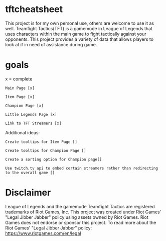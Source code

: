 # tftcheatsheet

This project is for my own personal use, others are welcome to use it as well. Teamfight Tactics(TFT) is a gamemode in League of
Legends that uses characters within the main game to fight tactically against your opponents. This project provides a variety of data that
allows players to look at if in need of assistance during game.

# goals

x = complete

```
Main Page [x]

Item Page [x]

Champion Page [x]

Little Legends Page [x]

Link to TFT Streamers [x]
```
Additional ideas:
```
Create tooltips for Item Page []

Create tooltips for Champion Page []

Create a sorting option for Champion page[]

Use twitch.tv api to embed certain streamers rather than redirecting to the overall game []
```

# Disclaimer

League of Legends and the gamemode Teamfight Tactics are registered trademarks of Riot Games, Inc. This project was created under Riot Games' "Legal Jibber Jabber" policy using assets owned by Riot Games.  Riot Games does not endorse or sponsor this project. To read more about the Riot Games' "Legal Jibber Jabber" policy: https://www.riotgames.com/en/legal
